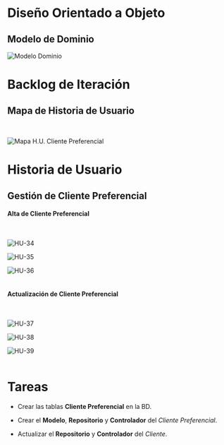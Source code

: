 # Diseño Orientado a Objeto

<h2>Modelo de Dominio</h2>

![Modelo Dominio](Documentos/IteracionIII/ModeloDominio/ModeloDominioI.png "Modelo de Dominio")
<br>

# Backlog de Iteración

<h2>Mapa de Historia de Usuario</h2>
<br>

![Mapa H.U. Cliente Preferencial](Documentos/IteracionIII/HistoriaUsuario/MHU-ClientePreferencial.png "Mapa Historia de Usuario del CLiente Preferencial")
<br>

# Historia de Usuario

<h2>Gestión de Cliente Preferencial</h2>

<h4>Alta de Cliente Preferencial</h4>
<br>

![HU-34](Documentos/IteracionIII/HistoriaUsuario/CrearClientePreferencial.png "Crear Cliente Preferencial")
<br>

![HU-35](Documentos/IteracionIII/HistoriaUsuario/CargarDatosClientePreferencial.png "Cargar Datos del Cliente Preferencial")
<br>

![HU-36](Documentos/IteracionIII/HistoriaUsuario/ConfirmarAltaClientePreferencial.png "Confirmar Alta de Cliente Preferencial")
<br><br>

<h4>Actualización de Cliente Preferencial</h4>
<br>

![HU-37](Documentos/IteracionIII/HistoriaUsuario/ActualizarClientePreferencial.png "Actualizar Cliente Preferencial")
<br>

![HU-38](Documentos/IteracionIII/HistoriaUsuario/ActualizarDatosClientePreferencial.png "Actualizar Datos Cliente Preferencial")
<br>

![HU-39](Documentos/IteracionIII/HistoriaUsuario/ConfirmarActualizaciónClientePreferencial.png "Confirmar Actualización Cliente Preferencial")
<br><br>

# Tareas

* Crear las tablas **Cliente Preferencial** en la BD.

* Crear el **Modelo**, **Repositorio** y **Controlador** del *Cliente Preferencial*.

* Actualizar el **Repositorio** y **Controlador** del *Cliente*.
